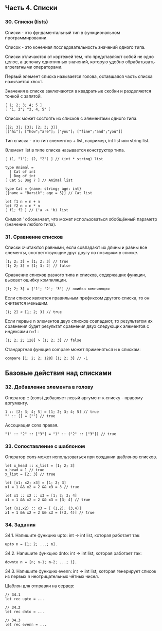 
## Часть 4. Списки

### 30. Списки (lists)

Списки - это фундаментальный тип в функциональном программировании.

Список - это конечная последовательность значений одного типа.

Списки отличаются от кортежей тем, что представляют собой не одно целое, а цепочку однотипных значений, которую удобно обрабатывать агрегатными операторами.

Первый элемент списка называется голова, оставшаяся часть списка называется хвост.

Значения в списке заключаются в квадратные скобки и разделяются точкой с запятой.

```
[ 1; 2; 3; 4; 5 ]
[ "1, 2"; "3, 4, 5" ]
```

Список может состоять из списков с элементами одного типа.

```
[[2; 3]; [3]; [2; 3; 3]]
[["hi"]; ["how";"are"]; ["you"]; ["fine";"and";"you"]]
```

Тип списка - это тип элементов + list, например, int list или string list.

Элемент list в типе списка называется конструктор типа.

```
[ (1, "1"); (2, "2") ] // (int * string) list

type Animal = 
  | Cat of int
  | Dog of int
[ Cat 5; Dog 7 ] // Animal list

type Cat = {name: string; age: int}
[{name = "Barsik"; age = 5}] // Cat list

let f1 n = n + n
let f2 n = n * n
[ f1; f2 ] // ('a -> 'b) list
```

Символ ' обозначает, что может использоваться обобщённый параметр (значение любого типа).

### 31. Сравнение списков

Списки считаются равными, если совпадают их длины и равны все элементы, соответствующие друг другу по позициям в списке.

```
[1; 2; 3] = [1; 2; 3] // true
[1; 2; 3] = [1; 3; 2] // false
```

Сравнение списков разного типа и списков, содержащих функции, вызовет ошибку компиляции.

```
[1; 2; 3] = ['1'; '2'; '3'] // ошибка компиляции
```

Если список является правильным префиксом другого списка, то он считается меньшим.

```
[1; 2] < [1; 2; 3] // true
```

Если первые n элементов двух списков совпадают, то результатом их сравнения будет результат сравнения двух следующих элементов с индексами n+1 :

```
[1; 2; 2; 128] > [1; 2; 3] // false
```

Стандартная функция compare может применяться и к спискам:

```
compare [1; 2; 2; 128] [1; 2; 3] // -1
```

## Базовые действия над списками

### 32. Добавление элемента в голову

Оператор :: (cons) добавляет левый аргумент к списку - правому аргументу.

```
1 :: [2; 3; 4; 5] = [1; 2; 3; 4; 5] // true
"" :: [] = [""] // true
```

Ассоциация cons правая.

```
"1" :: "2" :: ["3"] = "1" :: ("2" :: ["3"]) // true
```

### 33. Сопоставление с шаблоном

Оператор cons может использоваться при создании шаблонов списков.

```
let x_head :: x_list = [1; 2; 3]
x_head = 1 // true
x_list = [2; 3] // true

let [x1; x2; x3] = [1; 2; 3]
x1 = 1 && x2 = 2 && x3 = 3 // true

let x1 :: x2 :: x3 = [1; 2; 3; 4]
x1 = 1 && x2 = 2 && x3 = [3; 4] // true

let (x1,x2) :: x3 = [ (1,2); (3,4)]
x1 = 1 && x2 = 2 && x3 = [(3, 4)] // true
```

### 34. Задания

34.1. Напишите функцию upto: int -> int list, которая работает так:
```
upto n = [1; 2; ...; n].
```

34.2. Напишите функцию dnto: int -> int list, которая работает так:

```
downto n = [n; n-1; n-2; ...; 1].
```

34.3. Напишите функцию evenn: int -> int list, которая генерирует список из первых n неотрицательных чётных чисел.

Шаблон для отправки на сервер:

```
// 34.1
let rec upto = ...

// 34.2
let rec dnto = ...

// 34.3
let rec evenn = ...
```
